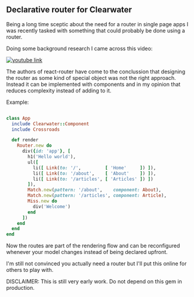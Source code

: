 Declarative router for Clearwater
--------------------------------------------------------------------------------

Being a long time sceptic about the need for a router in single page apps I was
recently tasked with something that could probably be done using a router.

Doing some background research I came across this video:

[![youtube link](http://img.youtube.com/vi/Vur2dAFZ4GE/0.jpg)](http://www.youtube.com/watch?v=Vur2dAFZ4GE "React Router v4")

The authors of react-router have come to the conclussion that designing
the router as some kind of special object was not the right approach. Instead
it can be implemented with components and in my opinion that reduces complexity
instead of adding to it.

Example:

```ruby

class App
  include Clearwater::Component
  include Crossroads

  def render
    Router.new do
      div({id: 'app'}, [
        h1('Hello world'),
        ul([
          li([ Link(to: '/',         [ 'Home'     ]) ]),
          li([ Link(to: '/about',    [ 'About'    ]) ]),
          li([ Link(to: '/articles', [ 'Articles' ]) ])
        ]),
        Match.new(pattern: '/about',    component: About),
        Match.new(pattern: '/articles', component: Article),
        Miss.new do
          div('Welcome')
        end
      ])
    end
  end
end

```

Now the routes are part of the rendering flow and can be reconfigured whenever
your model changes instead of being declared upfront.

I'm still not convinced you actually need a router but I'll put this online
for others to play with.

DISCLAIMER: This is still very early work. Do not depend on this gem in
            production.